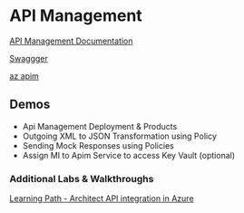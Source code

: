 # API Management

[API Management Documentation](https://docs.microsoft.com/en-us/azure/api-management/)

[Swaggger](https://swagger.io/)

[az apim](https://docs.microsoft.com/en-us/cli/azure/apim?view=azure-cli-latest)

## Demos

- Api Management Deployment & Products
- Outgoing XML to JSON Transformation using Policy
- Sending Mock Responses using Policies
- Assign MI to Apim Service to access Key Vault (optional)

### Additional Labs & Walkthroughs

[Learning Path - Architect API integration in Azure](https://docs.microsoft.com/en-us/learn/paths/architect-api-integration/)
